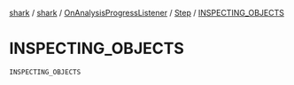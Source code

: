 [shark](../../../index.md) / [shark](../../index.md) / [OnAnalysisProgressListener](../index.md) / [Step](index.md) / [INSPECTING_OBJECTS](./-i-n-s-p-e-c-t-i-n-g_-o-b-j-e-c-t-s.md)

# INSPECTING_OBJECTS

`INSPECTING_OBJECTS`